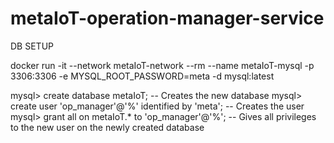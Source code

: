 # metaIoT-operation-manager-service

DB SETUP

docker run -it --network metaIoT-network --rm --name metaIoT-mysql -p 3306:3306 -e MYSQL_ROOT_PASSWORD=meta -d mysql:latest

mysql> create database metaIoT; -- Creates the new database
mysql> create user 'op_manager'@'%' identified by 'meta'; -- Creates the user
mysql> grant all on metaIoT.* to 'op_manager'@'%'; -- Gives all privileges to the new user on the newly created database
